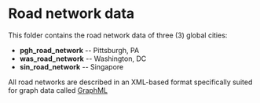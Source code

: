 # Road network data
This folder contains the road network data of three (3) global cities:
- **pgh_road_network** -- Pittsburgh, PA
- **was_road_network** -- Washington, DC
- **sin_road_network** -- Singapore

All road networks are described in an XML-based format specifically suited for graph data called [GraphML](http://graphml.graphdrawing.org/)
